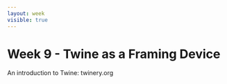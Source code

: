 ```yaml
---
layout: week
visible: true
---
```


# Week 9 - Twine as a Framing Device

An introduction to Twine: twinery.org
